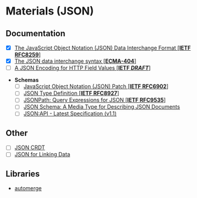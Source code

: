 # Materials (JSON)

## Documentation

- [x] [The JavaScript Object Notation (JSON) Data Interchange Format [**IETF RFC8259**]](https://datatracker.ietf.org/doc/html/rfc8259)
- [x] [The JSON data interchange syntax [**ECMA-404**]](https://ecma-international.org/publications-and-standards/standards/ecma-404/)
- [ ] [A JSON Encoding for HTTP Field Values [**IETF *DRAFT***]](https://datatracker.ietf.org/doc/html/draft-reschke-http-jfv-15)
- **Schemas**
  - [ ] [JavaScript Object Notation (JSON) Patch [**IETF RFC6902**]](https://datatracker.ietf.org/doc/html/rfc6902/)
  - [ ] [JSON Type Definition [**IETF RFC8927**]](https://datatracker.ietf.org/doc/html/rfc8927)
  - [ ] [JSONPath: Query Expressions for JSON [**IETF RFC9535**]](https://datatracker.ietf.org/doc/html/rfc9535)
  - [ ] [JSON Schema: A Media Type for Describing JSON Documents](https://json-schema.org/draft/2020-12/json-schema-core)
  - [ ] [JSON:API - Latest Specification (v1.1)](https://jsonapi.org/format/)

## Other

- [ ] [JSON CRDT](https://jsonjoy.com/specs/json-crdt)
- [ ] [JSON for Linking Data](https://json-ld.org/)

## Libraries

- [automerge](https://github.com/automerge/automerge)
